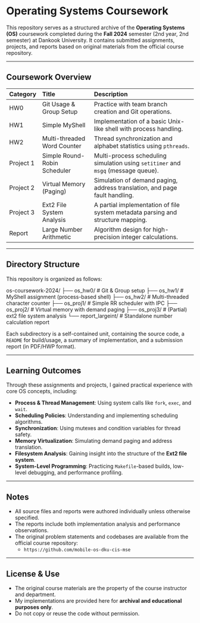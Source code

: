 # Operating Systems Coursework

This repository serves as a structured archive of the **Operating Systems (OS)** coursework completed during the **Fall 2024** semester (2nd year, 2nd semester) at Dankook University. It contains submitted assignments, projects, and reports based on original materials from the official course repository.

---

## Coursework Overview

| Category | Title | Description |
| :--- | :--- | :--- |
| HW0 | Git Usage & Group Setup | Practice with team branch creation and Git operations. |
| HW1 | Simple MyShell | Implementation of a basic Unix-like shell with process handling. |
| HW2 | Multi-threaded Word Counter | Thread synchronization and alphabet statistics using `pthreads`. |
| Project 1 | Simple Round-Robin Scheduler | Multi-process scheduling simulation using `setitimer` and `msgq` (message queue). |
| Project 2 | Virtual Memory (Paging) | Simulation of demand paging, address translation, and page fault handling. |
| Project 3 | Ext2 File System Analysis | A partial implementation of file system metadata parsing and structure mapping. |
| Report | Large Number Arithmetic | Algorithm design for high-precision integer calculations. |

---

## Directory Structure

This repository is organized as follows:

os-coursework-2024/
├── os_hw0/             # Git & Group setup
├── os_hw1/             # MyShell assignment (process-based shell)
├── os_hw2/             # Multi-threaded character counter
├── os_proj1/           # Simple RR scheduler with IPC
├── os_proj2/           # Virtual memory with demand paging
├── os_proj3/           # (Partial) ext2 file system analysis
└── report_largeint/    # Standalone number calculation report


Each subdirectory is a self-contained unit, containing the source code, a `README` for build/usage, a summary of implementation, and a submission report (in PDF/HWP format).

---

## Learning Outcomes

Through these assignments and projects, I gained practical experience with core OS concepts, including:
- **Process & Thread Management**: Using system calls like `fork`, `exec`, and `wait`.
- **Scheduling Policies**: Understanding and implementing scheduling algorithms.
- **Synchronization**: Using mutexes and condition variables for thread safety.
- **Memory Virtualization**: Simulating demand paging and address translation.
- **Filesystem Analysis**: Gaining insight into the structure of the **Ext2 file system**.
- **System-Level Programming**: Practicing `Makefile`-based builds, low-level debugging, and performance profiling.

---

## Notes

- All source files and reports were authored individually unless otherwise specified.
- The reports include both implementation analysis and performance observations.
- The original problem statements and codebases are available from the official course repository:
  - `https://github.com/mobile-os-dku-cis-mse`

---

## License & Use

- The original course materials are the property of the course instructor and department.
- My implementations are provided here for **archival and educational purposes only**.
- Do not copy or reuse the code without permission.
